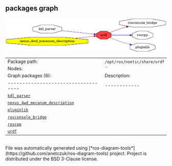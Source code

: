 <!--
File was automatically generated using 'ros-diagram-tools' project.
Project is distributed under the BSD 3-Clause license.
-->

## packages graph

[![urdf](urdf.png "urdf")](urdf.png)

|     |     |
| --- | --- |
| Package path: | `/opt/ros/noetic/share/urdf` |
| Nodes: | `` |
| Graph packages (6): | Description: |
| ----------------------------------- | ------------ |
| [`kdl_parser`](kdl_parser.html) |  |
| [`nexus_4wd_mecanum_description`](nexus_4wd_mecanum_description.html) |  |
| [`pluginlib`](pluginlib.html) |  |
| [`rosconsole_bridge`](rosconsole_bridge.html) |  |
| [`roscpp`](roscpp.html) |  |
| [`urdf`](urdf.html) |  |


</br>
File was automatically generated using [*ros-diagram-tools*](https://github.com/anetczuk/ros-diagram-tools) project.
Project is distributed under the BSD 3-Clause license.
